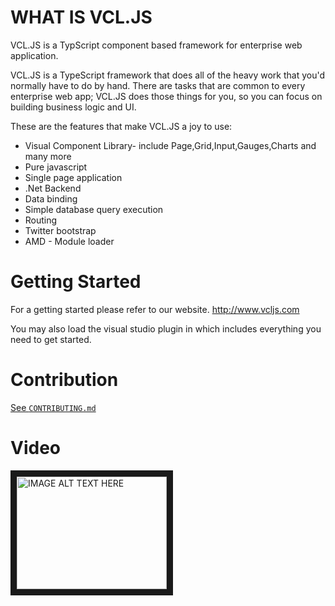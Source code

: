 WHAT IS VCL.JS
======

VCL.JS is a TypScript component based framework for enterprise web application.

VCL.JS is a TypeScript framework that does all of the heavy work that you'd normally have to do by hand. 
There are tasks that are common to every enterprise web app; 
VCL.JS does those things for you, so you can focus on building business logic and UI.

These are the features that make VCL.JS a joy to use:
- Visual Component Library- include Page,Grid,Input,Gauges,Charts and many more
- Pure javascript
- Single page application
- .Net Backend
- Data binding
- Simple database query execution 
- Routing
- Twitter bootstrap 
- AMD - Module loader



Getting Started
================
For a getting started please refer to our website.
http://www.vcljs.com

You may also load the visual studio plugin in which includes everything you need to get started.

# Contribution

[See `CONTRIBUTING.md`](https://github.com/vclteam/VCL.JS/blob/master/CONTRIBUTING.md)

# Video
<a href="http://www.youtube.com/watch?feature=player_embedded&v=YOUTUBE_VIDEO_ID_HERE
" target="_blank"><img src="http://img.youtube.com/vi/YOUTUBE_VIDEO_ID_HERE/0.jpg" 
alt="IMAGE ALT TEXT HERE" width="240" height="180" border="10" /></a>
